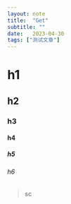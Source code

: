 ```yaml
---
layout: note
title:  "Get"
subtitle: ""
date:   2023-04-30 
tags: ["测试文章"]
---
```



# h1
## h2
### h3
#### h4
##### h5
###### h6

> sc
